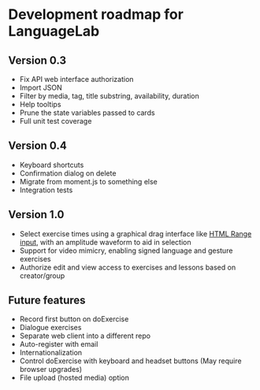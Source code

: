 # Development roadmap for LanguageLab

## Version 0.3

* Fix API web interface authorization
* Import JSON
* Filter by media, tag, title substring, availability, duration
* Help tooltips
* Prune the state variables passed to cards
* Full unit test coverage

## Version 0.4

* Keyboard shortcuts
* Confirmation dialog on delete
* Migrate from moment.js to something else
* Integration tests

## Version 1.0

* Select exercise times using a graphical drag interface like
[HTML Range input](https://developer.mozilla.org/en-US/docs/Web/HTML/Element/input/range),
with an amplitude waveform to aid in selection
* Support for video mimicry, enabling signed language and gesture exercises
* Authorize edit and view access to exercises and lessons based on creator/group

## Future features

* Record first button on doExercise
* Dialogue exercises
* Separate web client into a different repo
* Auto-register with email
* Internationalization
* Control doExercise with keyboard and headset buttons (May require browser
upgrades)
* File upload (hosted media) option
